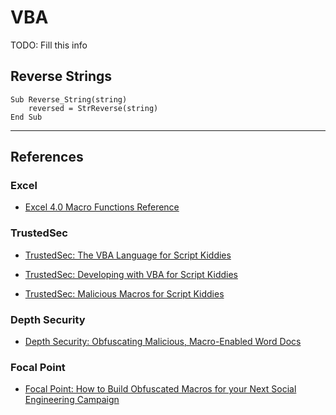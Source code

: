 # VBA

TODO: Fill this info

## Reverse Strings

```vbscript
Sub Reverse_String(string)
    reversed = StrReverse(string)
End Sub
```

---
## References

### Excel

- [Excel 4.0 Macro Functions Reference](https://d13ot9o61jdzpp.cloudfront.net/files/Excel%204.0%20Macro%20Functions%20Reference.pdf#Register)

### TrustedSec

- [TrustedSec: The VBA Language for Script Kiddies](https://www.trustedsec.com/blog/the-vba-language-for-script-kiddies)

- [TrustedSec: Developing with VBA for Script Kiddies](https://www.trustedsec.com/blog/developing-with-vba-for-script-kiddies)

- [TrustedSec: Malicious Macros for Script Kiddies](https://www.trustedsec.com/blog/malicious-macros-for-script-kiddies)

### Depth Security

- [Depth Security: Obfuscating Malicious, Macro-Enabled Word Docs](https://www.depthsecurity.com/blog/obfuscating-malicious-macro-enabled-word-docs/)

### Focal Point

- [Focal Point: How to Build Obfuscated Macros for your Next Social Engineering Campaign](https://blog.focal-point.com/how-to-build-obfuscated-macros-for-your-next-social-engineering-campaign)
